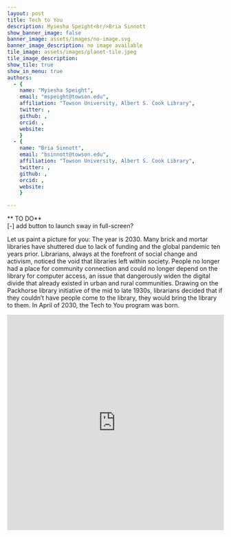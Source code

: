 ```yaml
---
layout: post
title: Tech to You
description: Myiesha Speight<br/>Bria Sinnott
show_banner_image: false
banner_image: assets/images/no-image.svg
banner_image_description: no image available
tile_image: assets/images/planet-tile.jpeg
tile_image_description:
show_tile: true
show_in_menu: true
authors:
  - {
    name: "Myiesha Speight",
    email: "mspeight@towson.edu",
    affiliation: "Towson University, Albert S. Cook Library",
    twitter: ,
    github: ,
    orcid: ,
    website:
    }
  - {
    name: "Bria Sinnott",
    email: "bsinnott@towson.edu",
    affiliation: "Towson University, Albert S. Cook Library",
    twitter: ,
    github: ,
    orcid: ,
    website:
    }

---
```


<p>** TO DO**<br/>
[-] add button to launch sway in full-screen?
</p>

Let us paint a picture for you: The year is 2030. Many brick and mortar libraries have shuttered due to lack of funding and the global pandemic ten years prior. Librarians, always at the forefront of social change and activism, noticed the void that libraries left within society. People no longer had a place for community connection and could no longer depend on the library for computer access, an issue that dangerously widen the digital divide that already existed in urban and rural communities.  Drawing on the Packhorse library initiative of the mid to late 1930s, librarians decided that if they couldn’t have people come to the library, they would bring the library to them. In April of 2030, the Tech to You program was born.

<div class="sway" style="width: 100%; height: 500px; margin-bottom: 25px;">
    <iframe src="https://sway.office.com/s/WlTb61kGUB4JiKei/embed" frameborder="0" marginheight="0" marginwidth="0" max-width="100%" sandbox="allow-forms allow-modals allow-orientation-lock allow-popups allow-same-origin allow-scripts" scrolling="no" style="border: none; width: 100%; height: inherit; height: -webkit-fill-available; height: fill-available;" allowfullscreen mozallowfullscreen msallowfullscreen webkitallowfullscreen></iframe>
</div>

<!-- **********************************
// Disable scroll at specified distance
*********************************** -->

<script>
var distance = ($('.sway').offset().top) - 80;

function noScroll() {
  window.scrollTo(0, distance);
}

$(window).scroll(function() {
    if ( $(this).scrollTop() >= distance ) {
        window.addEventListener('scroll', noScroll);
    } else {
        window.removeEventListener('scroll', noScroll);
    }
});
</script>